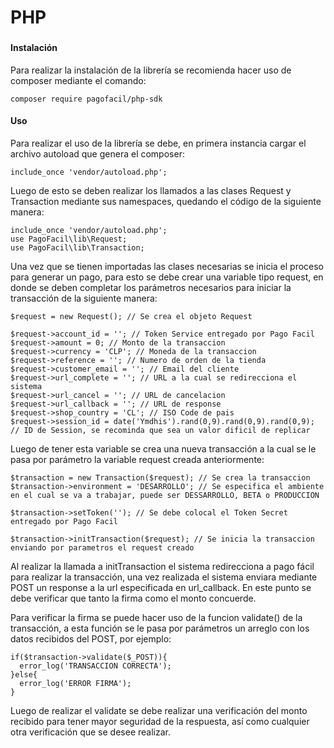 # PHP

### 

#### Instalación

Para realizar la instalación de la librería se recomienda hacer uso de composer mediante el comando:

```text
composer require pagofacil/php-sdk
```

#### Uso

Para realizar el uso de la librería se debe, en primera instancia cargar el archivo autoload que genera el composer:

```text
include_once 'vendor/autoload.php';
```

Luego de esto se deben realizar los llamados a las clases Request y Transaction mediante sus namespaces, quedando el código de la siguiente manera:

```text
include_once 'vendor/autoload.php';
use PagoFacil\lib\Request;
use PagoFacil\lib\Transaction;
```

Una vez que se tienen importadas las clases necesarias se inicia el proceso para generar un pago, para esto se debe crear una variable tipo request, en donde se deben completar los parámetros necesarios para iniciar la transacción de la siguiente manera:

```text
$request = new Request(); // Se crea el objeto Request

$request->account_id = ''; // Token Service entregado por Pago Facil
$request->amount = 0; // Monto de la transaccion
$request->currency = 'CLP'; // Moneda de la transaccion
$request->reference = ''; // Numero de orden de la tienda
$request->customer_email = ''; // Email del cliente
$request->url_complete = ''; // URL a la cual se redirecciona el sistema
$request->url_cancel = ''; // URL de cancelacion
$request->url_callback = ''; // URL de response 
$request->shop_country = 'CL'; // ISO Code de pais
$request->session_id = date('Ymdhis').rand(0,9).rand(0,9).rand(0,9); // ID de Session, se recominda que sea un valor dificil de replicar

```

Luego de tener esta variable se crea una nueva transacción a la cual se le pasa por parámetro la variable request creada anteriormente:

```text
$transaction = new Transaction($request); // Se crea la transaccion
$transaction->environment = 'DESARROLLO'; // Se especifica el ambiente en el cual se va a trabajar, puede ser DESSARROLLO, BETA o PRODUCCION

$transaction->setToken(''); // Se debe colocal el Token Secret entregado por Pago Facil

$transaction->initTransaction($request); // Se inicia la transaccion enviando por parametros el request creado
```

Al realizar la llamada a initTransaction el sistema redirecciona a pago fácil para realizar la transacción, una vez realizada el sistema enviara mediante POST un response a la url especificada en url\_callback. En este punto se debe verificar que tanto la firma como el monto concuerde.

Para verificar la firma se puede hacer uso de la funcion validate\(\) de la transacción, a esta función se le pasa por parámetros un arreglo con los datos recibidos del POST, por ejemplo:

```text
if($transaction->validate($_POST)){
  error_log('TRANSACCION CORRECTA');
}else{
  error_log('ERROR FIRMA');
}
```

Luego de realizar el validate se debe realizar una verificación del monto recibido para tener mayor seguridad de la respuesta, así como cualquier otra verificación que se desee realizar.

